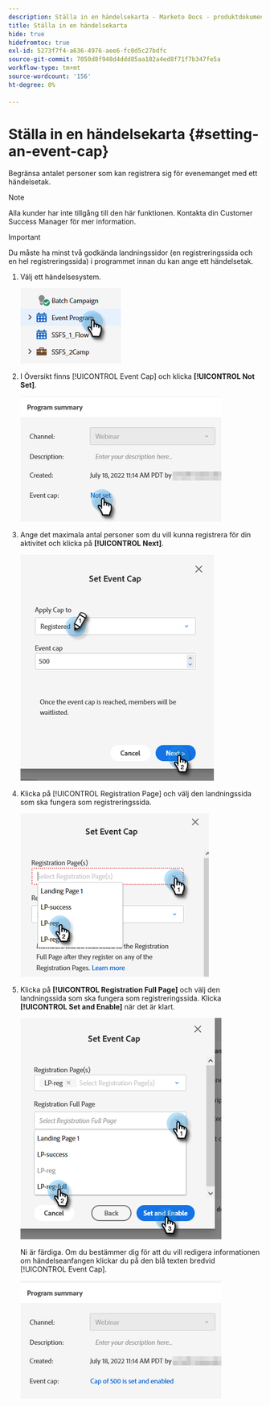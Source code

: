 ```yaml
---
description: Ställa in en händelsekarta - Marketo Docs - produktdokumentation
title: Ställa in en händelsekarta
hide: true
hidefromtoc: true
exl-id: 5273f7f4-a636-4976-aee6-fc0d5c27bdfc
source-git-commit: 7050d8f948d4ddd85aa102a4ed8f71f7b347fe5a
workflow-type: tm+mt
source-wordcount: '156'
ht-degree: 0%

---
```


# Ställa in en händelsekarta {#setting-an-event-cap}

Begränsa antalet personer som kan registrera sig för evenemanget med ett händelsetak.

>[!NOTE]
>
>Alla kunder har inte tillgång till den här funktionen. Kontakta din Customer Success Manager för mer information.

>[!IMPORTANT]
>Du måste ha minst två godkända landningssidor (en registreringssida och en hel registreringssida) i programmet innan du kan ange ett händelsetak.

1. Välj ett händelsesystem.

   ![](assets/setting-an-event-cap-1.png)

1. I Översikt finns [!UICONTROL Event Cap] och klicka **[!UICONTROL Not Set]**.

   ![](assets/setting-an-event-cap-2.png)

1. Ange det maximala antal personer som du vill kunna registrera för din aktivitet och klicka på **[!UICONTROL Next]**.

   ![](assets/setting-an-event-cap-3.png)

1. Klicka på [!UICONTROL Registration Page] och välj den landningssida som ska fungera som registreringssida.

   ![](assets/setting-an-event-cap-4.png)

1. Klicka på **[!UICONTROL Registration Full Page]** och välj den landningssida som ska fungera som registreringssida. Klicka **[!UICONTROL Set and Enable]** när det är klart.

   ![](assets/setting-an-event-cap-5.png)

   Ni är färdiga. Om du bestämmer dig för att du vill redigera informationen om händelseanfangen klickar du på den blå texten bredvid [!UICONTROL Event Cap].

   ![](assets/setting-an-event-cap-6.png)
